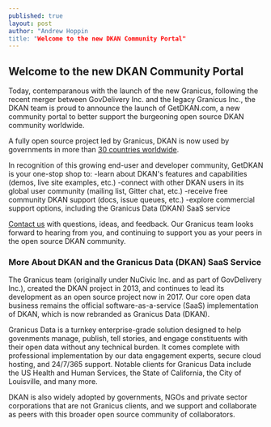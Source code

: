 ```yaml
---
published: true
layout: post
author: "Andrew Hoppin
title: "Welcome to the new DKAN Community Portal"
---
```


## Welcome to the new DKAN Community Portal

Today, contemparanous with the launch of the new Granicus, following the recent merger between GovDelivery Inc. and the legacy Granicus Inc., the DKAN team is proud to announce the launch of GetDKAN.com, a new community portal to better support the burgeoning open source DKAN community worldwide.  

A fully open source project led by Granicus, DKAN is now used by governments in more than [30 countries worldwide](https://github.com/NuCivic/dkan-sites/).

In recognition of this growing end-user and developer community, GetDKAN is your one-stop shop to:
-learn about DKAN's features and capabilities (demos, live site examples, etc.)
-connect with other DKAN users in its global user community (mailing list, Gitter chat, etc.)
-receive free community DKAN support (docs, issue queues, etc.)
-explore commercial support options, including the Granicus Data (DKAN) SaaS service

[Contact us](https://getdkan.github.io/dkan-site/contact/) with questions, ideas, and feedback.  Our Granicus team looks forward to hearing from you, and continuing to support you as your peers in the open source DKAN community.  

### More About DKAN and the Granicus Data (DKAN) SaaS Service

The Granicus team (originally under NuCivic Inc. and as part of GovDelivery Inc.), created the DKAN project in 2013, and continues to lead its development as an open source project now in 2017.  Our core open data business remains the official software-as-a-service (SaaS) implementation of DKAN, which is now rebranded as Granicus Data (DKAN).  

Granicus Data is a turnkey enterprise-grade solution designed to help govenments manage, publish, tell stories, and engage constituents with their open data without any technical burden.  It comes complete with professional implementation by our data engagement experts, secure cloud hosting, and 24/7/365 support.  Notable clients for Granicus Data include the US Health and Human Services, the State of California, the City of Louisville, and many more.  

DKAN is also widely adopted by governments, NGOs and private sector corporations that are not Granicus clients, and we support and collaborate as peers with this broader open source community of collaborators.
